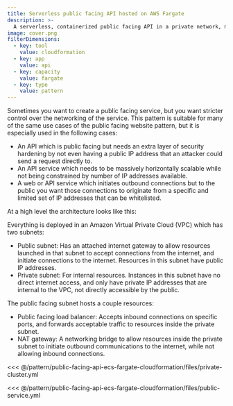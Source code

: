 ```yaml
---
title: Serverless public facing API hosted on AWS Fargate
description: >-
  A serverless, containerized public facing API in a private network, managed by EC2, hosted on AWS Fargate
image: cover.png
filterDimensions:
  - key: tool
    value: cloudformation
  - key: app
    value: api
  - key: capacity
    value: fargate
  - key: type
    value: pattern
---
```



  Sometimes you want to create a public facing service, but you want stricter control over the networking of the service. This pattern is suitable for many of the same use cases of the public facing website pattern, but it is especially used in the following cases:

- An API which is public facing but needs an extra layer of security hardening by not even having a public IP address that an attacker could send a request directly to.
- An API service which needs to be massively horizontally scalable while not being constrained by number of IP addresses available.
- A web or API service which initiates outbound connections but to the public you want those connections to originate from a specific and limited set of IP addresses that can be whitelisted.

At a high level the architecture looks like this:

  <diagram filename='diagram.svg'></diagram>

  Everything is deployed in an Amazon Virtual Private Cloud (VPC) which has two subnets:

- Public subnet: Has an attached internet gateway to allow resources launched in that subnet to accept connections from the internet, and initiate connections to the internet. Resources in this subnet have public IP addresses.
- Private subnet: For internal resources. Instances in this subnet have no direct internet access, and only have private IP addresses that are internal to the VPC, not directly accessible by the public.

The public facing subnet hosts a couple resources:

- Public facing load balancer: Accepts inbound connections on specific ports, and forwards acceptable traffic to resources inside the private subnet.
- NAT gateway: A networking bridge to allow resources inside the private subnet to initiate outbound communications to the internet, while not allowing inbound connections.

<<< @/pattern/public-facing-api-ecs-fargate-cloudformation/files/private-cluster.yml

<<< @/pattern/public-facing-api-ecs-fargate-cloudformation/files/public-service.yml
